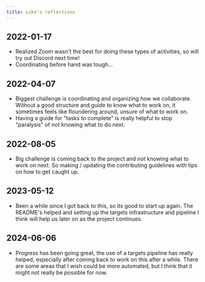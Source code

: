 ```yaml
---
title: Luke's reflections
---
```


## 2022-01-17

-   Realized Zoom wasn't the best for doing these types of activities,
    so will try out Discord next time!
-   Coordinating before hand was tough...

## 2022-04-07

-   Biggest challenge is coordinating and organizing how we collaborate.
    Without a good structure and guide to know what to work on, it
    sometimes feels like floundering around, unsure of what to work on.
-   Having a guide for "tasks to complete" is really helpful to stop
    "paralysis" of not knowing what to do next.

## 2022-08-05

-   Big challenge is coming back to the project and not knowing what to
    work on next. So making / updating the contributing guidelines with
    tips on how to get caught up.

## 2023-05-12

-   Been a while since I got back to this, so its good to start up
    again. The README's helped and setting up the targets infrastructure
    and pipeline I think will help us later on as the project continues.

## 2024-06-06

-   Progress has been going great, the use of a targets pipeline has
    really helped, especially after coming back to work on this after a
    while. There are some areas that I wish could be more automated, but
    I think that it might not really be possible for now.
